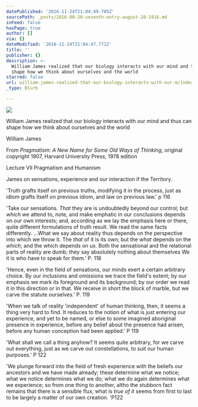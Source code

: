 ```yaml
---
datePublished: '2016-11-24T21:04:49.705Z'
sourcePath: _posts/2016-08-20-seventh-entry-august-20-1916.md
inFeed: false
hasPage: true
author: []
via: {}
dateModified: '2016-11-24T21:04:47.771Z'
title: ''
publisher: {}
description: >-
  William James realized that our biology interacts with our mind and thus can
  shape how we think about ourselves and the world
starred: false
url: william-james-realized-that-our-biology-interacts-with-our-m/index.html
_type: Blurb

---
```

![](https://the-grid-user-content.s3-us-west-2.amazonaws.com/be642f42-05c3-4d44-a4da-b9702643b5af.jpg)

William James realized that our biology interacts with our mind and thus can shape how we think about ourselves and the world

William James

From _Pragmatism: A New Name for Some Old Ways of Thinking_, original copyright 1907, Harvard University Press, 1978 edition

Lecture VII Pragmatism and Humanism

James on sensations, experience and our interaction if the Territory.

'Truth grafts itself on previous truths, modifying it in the process, just as idiom grafts itself on previous idiom, and law on previous law.' p 116

'Take our sensations. _That_ they are is undoubtedly beyond our control; but _which_ we attend to, note, and make emphatic in our conclusions depends on our own interests; and, according as we lay the emphasis here or there, quite different formulations of truth result. We read the same facts differently. ...What we say about reality thus depends on the perspective into which we throw it. The _that_ of it is its own; but the _what_ depends on the _which_; and the which depends on _us_. Both the sensational and the relational parts of reality are dumb; they say absolutely nothing about themselves We it is who have to speak for them.' P. 118

'Hence, even in the field of sensations, our minds exert a certain arbitrary choice. By our inclusions and omissions we trace the field's extent; by our emphasis we mark its foreground and its background; by our order we read it in this direction or in that. We receive in short the block of marble, but we carve the statute ourselves.' P. 119

'When we talk of reality 'independent' of human thinking, then, it seems a thing very hard to find. It reduces to the notion of what is just entering our experience, and yet to be named, or else to some imagined aboriginal presence in experience, before any belief about the presence had arisen, before any human conception had been applied.' P 119

'What shall we call a thing anyhow? It seems quite arbitrary, for we carve out everything, just as we carve out constellations, to suit our human purposes.' P 122

'We plunge forward into the field of fresh experience with the beliefs our ancestors and we have made already; these determine what we notice; what we notice determines what we do; what we do again determines what we experience; so from one thing to another, altho the stubborn fact remains that there is a sensible flux, what is _true of it_ seems from first to last to be largely a matter of our own creation. 'P122